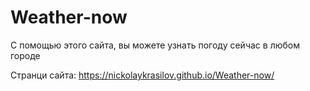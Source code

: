 # Weather-now
С помощью этого сайта, вы можете узнать погоду сейчас в любом городе

Странци сайта: https://nickolaykrasilov.github.io/Weather-now/
